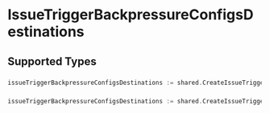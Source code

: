 # IssueTriggerBackpressureConfigsDestinations


## Supported Types

### 

```go
issueTriggerBackpressureConfigsDestinations := shared.CreateIssueTriggerBackpressureConfigsDestinationsStr(string{/* values here */})
```

### 

```go
issueTriggerBackpressureConfigsDestinations := shared.CreateIssueTriggerBackpressureConfigsDestinationsArrayOfstr([]string{/* values here */})
```

